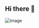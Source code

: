 ## Hi there 👋
![image](https://github.com/user-attachments/assets/4be9d8ed-e905-48de-84e0-e0786a06fa75)
